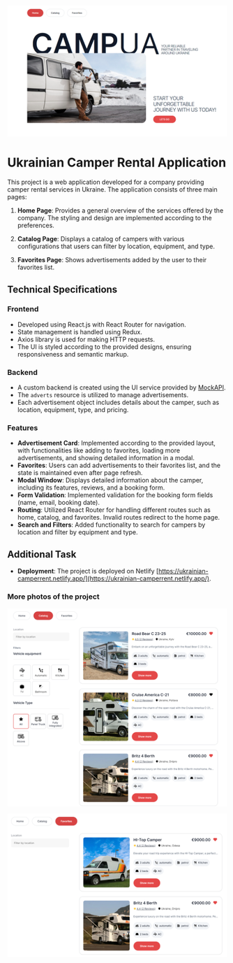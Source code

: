 ![HomePage](./src/images/project-preview/HomePage.png)

# Ukrainian Camper Rental Application

This project is a web application developed for a company providing camper rental services in Ukraine. The application consists of three main pages:

1. **Home Page**: Provides a general overview of the services offered by the company. The styling and design are implemented according to the preferences.

2. **Catalog Page**: Displays a catalog of campers with various configurations that users can filter by location, equipment, and type.

3. **Favorites Page**: Shows advertisements added by the user to their favorites list.

## Technical Specifications

### Frontend

- Developed using React.js with React Router for navigation.
- State management is handled using Redux.
- Axios library is used for making HTTP requests.
- The UI is styled according to the provided designs, ensuring responsiveness and semantic markup.

### Backend

- A custom backend is created using the UI service provided by [MockAPI](https://mockapi.io/).
- The `adverts` resource is utilized to manage advertisements.
- Each advertisement object includes details about the camper, such as location, equipment, type, and pricing.

### Features

- **Advertisement Card**: Implemented according to the provided layout, with functionalities like adding to favorites, loading more advertisements, and showing detailed information in a modal.
- **Favorites**: Users can add advertisements to their favorites list, and the state is maintained even after page refresh.
- **Modal Window**: Displays detailed information about the camper, including its features, reviews, and a booking form.
- **Form Validation**: Implemented validation for the booking form fields (name, email, booking date).
- **Routing**: Utilized React Router for handling different routes such as home, catalog, and favorites. Invalid routes redirect to the home page.
- **Search and Filters**: Added functionality to search for campers by location and filter by equipment and type.

## Additional Task

- **Deployment**: The project is deployed on Netlify [https://ukrainian-camperrent.netlify.app/](https://ukrainian-camperrent.netlify.app/).

### More photos of the project

![Catalog](./src/images/project-preview/Catalog.png)

![Favorites](./src/images/project-preview/Favorites.png)
